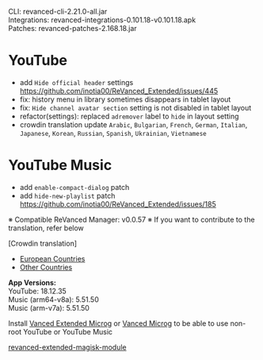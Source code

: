 CLI: revanced-cli-2.21.0-all.jar  
Integrations: revanced-integrations-0.101.18-v0.101.18.apk  
Patches: revanced-patches-2.168.18.jar  

YouTube
==
- add `Hide official header` settings https://github.com/inotia00/ReVanced_Extended/issues/445
- fix: history menu in library sometimes disappears in tablet layout
- fix: `Hide channel avatar section` setting is not disabled in tablet layout
- refactor(settings): replaced `adremover` label to `hide` in layout setting
- crowdin translation update
`Arabic`, `Bulgarian`, `French`, `German`, `Italian`, `Japanese`, `Korean`, `Russian`, `Spanish`, `Ukrainian`, `Vietnamese`


YouTube Music
==
- add `enable-compact-dialog` patch
- add `hide-new-playlist` patch https://github.com/inotia00/ReVanced_Extended/issues/185


※ Compatible ReVanced Manager: v0.0.57
※ If you want to contribute to the translation, refer below

[Crowdin translation]
- [European Countries](https://crowdin.com/project/revancedextendedeu)
- [Other Countries](https://crowdin.com/project/revancedextended)
  
**App Versions:**  
YouTube: 18.12.35  
Music (arm64-v8a): 5.51.50  
Music (arm-v7a): 5.51.50  

Install [Vanced Extended Microg](https://github.com/inotia00/VancedMicroG/releases) or [Vanced Microg](https://github.com/TeamVanced/VancedMicroG/releases) to be able to use non-root YouTube or YouTube Music  

[revanced-extended-magisk-module](https://github.com/MatadorProBr/revanced-extended-magisk-module)  
